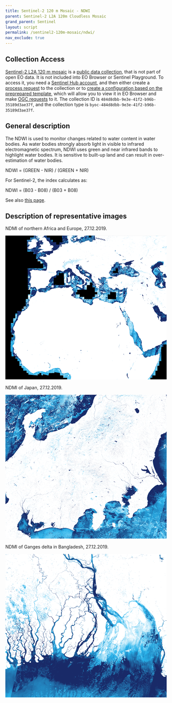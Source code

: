 ```yaml
---
title: Sentinel-2 120 m Mosaic - NDWI
parent: Sentinel-2 L2A 120m Cloudless Mosaic
grand_parent: Sentinel
layout: script
permalink: /sentinel2-120m-mosaic/ndwi/
nav_exclude: true
---
```



## Collection Access

[Sentinel-2 L2A 120 m mosaic](https://collections.sentinel-hub.com/sentinel-s2-l2a-mosaic-120/) is a [public data collection](https://collections.sentinel-hub.com/), that is not part of open EO data. It is not included into EO Browser or Sentinel Playground. To access it, you need a [Sentinel Hub account](https://www.sentinel-hub.com/pricing/), and then either create a [process request](https://docs.sentinel-hub.com/api/latest/api/process/) to the collection or to [create a configuration based on the preprepared template](https://www.sentinel-hub.com/faq/#how-to-visualize-own-collection-eobrowser), which will allow you to view it in EO Browser and make [OGC requests](https://www.sentinel-hub.com/develop/api/ogc/) to it. The collection ID is `484d8dbb-9e3e-41f2-b96b-35189d3ae37f`, and the collection type is `byoc-484d8dbb-9e3e-41f2-b96b-35189d3ae37f`. 

## General description

The NDWI is used to monitor changes related to water content in water bodies. As water bodies strongly absorb light in visible to infrared electromagnetic spectrum, NDWI uses green and near infrared bands to highlight water bodies. It is sensitive to built-up land and can result in over-estimation of water bodies.

NDWI = (GREEN - NIR) / (GREEN + NIR)

For Sentinel-2, the index calculates as:

NDWI = (B03 - B08) / (B03 + B08)

See also [this page](https://custom-scripts.sentinel-hub.com/sentinel-2/ndwi/#).

## Description of representative images

NDMI of northern Africa and Europe, 27.12.2019. 

![120 m mosaic NDWI](fig/fig1.png)

NDMI of Japan, 27.12.2019. 

![120 m mosaic NDWI](fig/fig2.png)

NDMI of Ganges delta in Bangladesh, 27.12.2019.

![120 m mosaic NDWI](fig/fig3.png)





